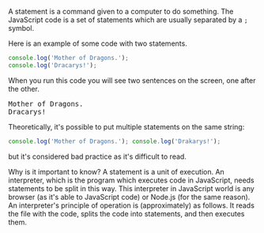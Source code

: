 A statement is a command given to a computer to do something. The JavaScript code is a set of statements which are usually separated by a `;` symbol.

Here is an example of some code with two statements.

```javascript
console.log('Mother of Dragons.');
console.log('Dracarys!');
```

When you run this code you will see two sentences on the screen, one after the other.

<pre class='hexlet-basics-output'>
Mother of Dragons.
Dracarys!
</pre>

Theoretically, it's possible to put multiple statements on the same string:

```javascript
console.log('Mother of Dragons.'); console.log('Drakarys!');
```

but it's considered bad practice as it's difficult to read.

Why is it important to know? A statement is a unit of execution. An interpreter, which is the program which executes code in JavaScript, needs statements to be split in this way. This interpreter in JavaScript world is any browser (as it's able to JavaScript code) or Node.js (for the same reason). An interpreter's principle of operation is (approximately) as follows. It reads the file with the code, splits the code into statements, and then executes them.
